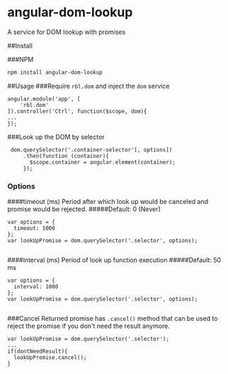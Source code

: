 # angular-dom-lookup
A service for DOM lookup with promises

##Install

###NPM
```bash
npm install angular-dom-lookup
```
##Usage
###Require `rbl.dom` and inject the `dom` service
```
angular.module('app', [
    'rbl.dom'
]).controller('Ctrl', function($scope, dom){
...
});
```
###Look up the DOM by selector
```
 dom.querySelector('.container-selector'[, options])
     .then(function (container){
       $scope.container = angular.element(container);
     });
```
### Options
####timeout (ms)
Period after which look up would be canceled and promise would be rejected.
#####Default: 0 (Never)
```
var options = {
  timeout: 1000
};
var lookUpPromise = dom.querySelector('.selector', options);
    
```
####interval (ms) 
Period of look up function execution
#####Default: 50 ms
```
var options = {
  interval: 1000
};
var lookUpPromise = dom.querySelector('.selector', options);
    
```

###Cancel
Returned promise has `.cancel()` method that can be used to reject the promise if you don't need the result anymore.
```
var lookUpPromise = dom.querySelector('.selector');
... 
if(dontNeedResult){
  lookUpPromise.cancel();
}
    
```